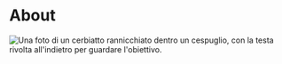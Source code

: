 # About

![Una foto di un cerbiatto rannicchiato dentro un cespuglio, con la testa rivolta all'indietro per guardare l'obiettivo.](https://cerbi.neocities.org/images/fotocervo.jpeg)
